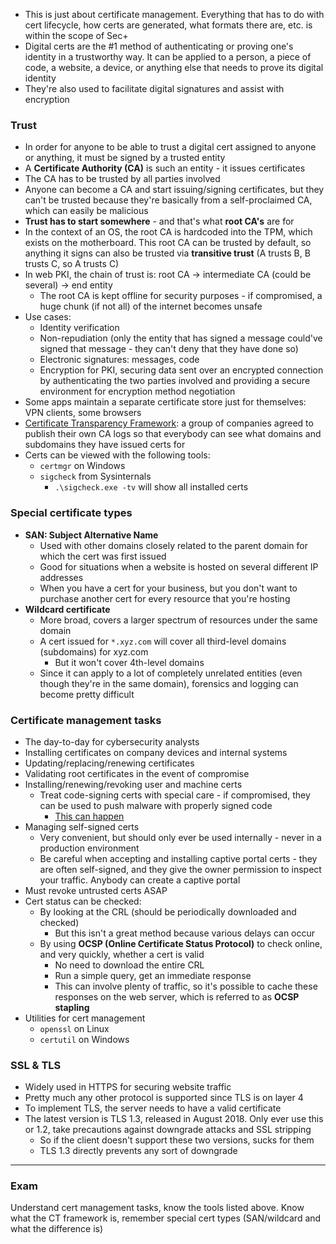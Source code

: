 - This is just about certificate management. Everything that has to do with cert lifecycle, how certs are generated, what formats there are, etc. is within the scope of Sec+
- Digital certs are the #1 method of authenticating or proving one's identity in a trustworthy way. It can be applied to a person, a piece of code, a website, a device, or anything else that needs to prove its digital identity 
- They're also used to facilitate digital signatures and assist with encryption

### Trust

- In order for anyone to be able to trust a digital cert assigned to anyone or anything, it must be signed by a trusted entity
- A **Certificate Authority (CA)** is such an entity - it issues certificates
- The CA has to be trusted by all parties involved
- Anyone can become a CA and start issuing/signing certificates, but they can't be trusted because they're basically from a self-proclaimed CA, which can easily be malicious
- **Trust has to start somewhere** - and that's what **root CA's** are for
- In the context of an OS, the root CA is hardcoded into the TPM, which exists on the motherboard. This root CA can be trusted by default, so anything it signs can also be trusted via **transitive trust** (A trusts B, B trusts C, so A trusts C)
- In web PKI, the chain of trust is: root CA -> intermediate CA (could be several) -> end entity
	- The root CA is kept offline for security purposes - if compromised, a huge chunk (if not all) of the internet becomes unsafe
- Use cases: 
	- Identity verification
	- Non-repudiation (only the entity that has signed a message could've signed that message - they can't deny that they have done so)
	- Electronic signatures: messages, code
	- Encryption for PKI, securing data sent over an encrypted connection by authenticating the two parties involved and providing a secure environment for encryption method negotiation
- Some apps maintain a separate certificate store just for themselves: VPN clients, some browsers
- [Certificate Transparency Framework](https://certificate.transparency.dev/): a group of companies agreed to publish their own CA logs so that everybody can see what domains and subdomains they have issued certs for
- Certs can be viewed with the following tools:
	- `certmgr` on Windows
	- `sigcheck` from Sysinternals
		- `.\sigcheck.exe -tv` will show all installed certs 

### Special certificate types

- **SAN: Subject Alternative Name**
	- Used with other domains closely related to the parent domain for which the cert was first issued
	- Good for situations when a website is hosted on several different IP addresses
	- When you have a cert for your business, but you don't want to purchase another cert for every resource that you're hosting
- **Wildcard certificate**
	- More broad, covers a larger spectrum of resources under the same domain
	- A cert issued for `*.xyz.com` will cover all third-level domains (subdomains) for xyz.com
		- But it won't cover 4th-level domains
	- Since it can apply to a lot of completely unrelated entities (even though they're in the same domain), forensics and logging can become pretty difficult

### Certificate management tasks

- The day-to-day for cybersecurity analysts
- Installing certificates on company devices and internal systems
- Updating/replacing/renewing certificates
- Validating root certificates in the event of compromise
- Installing/renewing/revoking user and machine certs
	- Treat code-signing certs with special care - if compromised, they can be used to push malware with properly signed code
		- [This can happen](https://venturebeat.com/mobile/software-pirates-hijack-apples-enterprise-certificates-to-put-hacked-apps-on-iphones/)
- Managing self-signed certs
	- Very convenient, but should only ever be used internally - never in a production environment
	- Be careful when accepting and installing captive portal certs - they are often self-signed, and they give the owner permission to inspect your traffic. Anybody can create a captive portal
- Must revoke untrusted certs ASAP
- Cert status can be checked:
	- By looking at the CRL (should be periodically downloaded and checked)
		- But this isn't a great method because various delays can occur
	- By using **OCSP (Online Certificate Status Protocol)** to check online, and very quickly, whether a cert is valid
		- No need to download the entire CRL
		- Run a simple query, get an immediate response
		- This can involve plenty of traffic, so it's possible to cache these responses on the web server, which is referred to as **OCSP stapling**
- Utilities for cert management
	- `openssl` on Linux
	- `certutil` on Windows

### SSL & TLS

- Widely used in HTTPS for securing website traffic
- Pretty much any other protocol is supported since TLS is on layer 4
- To implement TLS, the server needs to have a valid certificate
- The latest version is TLS 1.3, released in August 2018. Only ever use this or 1.2, take precautions against downgrade attacks and SSL stripping
	- So if the client doesn't support these two versions, sucks for them
	- TLS 1.3 directly prevents any sort of downgrade

---

### Exam

Understand cert management tasks, know the tools listed above. Know what the CT framework is, remember special cert types (SAN/wildcard and what the difference is)